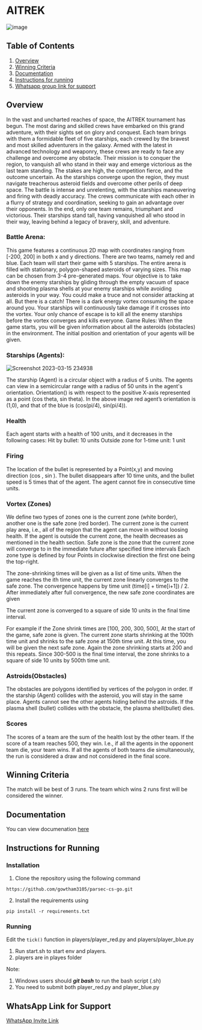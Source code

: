 # AITREK



![image](https://user-images.githubusercontent.com/79975787/226158229-1a5abb35-7591-4366-9d82-b9368b1d3e70.png)

## Table of Contents
1. [Overview](#overview)
2. [Winning Criteria](#winning)
3. [Documentation](https://github.com/gowtham3105/parsec-cs-go/blob/master/Documentation.md)
4. [Instructions for running](#instructions)
5. [Whatsapp group link for support](#whatsapp)

## Overview <a name="overview"></a>
In the vast and uncharted reaches of space, the AITREK tournament has begun. The most daring and skilled crews have embarked on this grand adventure, with their sights set on glory and conquest.
Each team brings with them a formidable fleet of five starships, each crewed by the bravest and most skilled adventurers in the galaxy. Armed with the latest in advanced technology and weaponry, these crews are ready to face any challenge and overcome any obstacle.
Their mission is to conquer the region, to vanquish all who stand in their way and emerge victorious as the last team standing. The stakes are high, the competition fierce, and the outcome uncertain.
As the starships converge upon the region, they must navigate treacherous asteroid fields and overcome other perils of deep space. The battle is intense and unrelenting, with the starships maneuvering and firing with deadly accuracy. The crews communicate with each other in a flurry of strategy and coordination, seeking to gain an advantage over their opponents. 
In the end, only one team remains, triumphant and victorious. Their starships stand tall, having vanquished all who stood in their way, leaving behind a legacy of bravery, skill, and adventure.

### Battle Arena:
This game features a continuous 2D map with coordinates ranging from  [-200, 200] in both x and y directions. There are two teams, namely red and blue. Each team will start their game with 5 starships. The entire arena is filled with stationary, polygon-shaped asteroids of varying sizes. This map can be chosen from 3-4 pre-generated maps. 
Your objective is to take down the enemy starships by gliding through the empty vacuum of space and shooting plasma shells at your enemy starships while avoiding asteroids in your way.
You could make a truce and not consider attacking at all. But there is a catch! There is a dark energy vortex consuming the space around you. Your starships will continuously take damage if it crosses into the vortex. Your only chance of escape is to kill all the enemy starships before the vortex converges and kills everyone.
Game Rules:
When the game starts, you will be given information about all the asteroids (obstacles) in the environment. The initial position and orientation of your agents will be given. 



### Starships (Agents):

![Screenshot 2023-03-15 234938](https://user-images.githubusercontent.com/79975787/226156681-a6086046-30b1-46d3-8597-de2d71b3e2e8.png)


The starship (Agent) is a circular object with a radius of 5 units. The agents can view in a semicircular range with a radius of 50 units in the agent's orientation.
Orientation() is with respect to the positive X-axis represented as a point 
(cos theta, sin theta). In the above image red agent’s orientation is (1,0), and that of the blue is (cos(pi/4), sin(pi/4)).

### Health
Each agent starts with a health of 100 units, and it decreases in the following cases:
Hit by bullet: 10 units
Outside zone for 1-time unit: 1 unit

### Firing
The location of the bullet is represented by a Point(x,y) and moving direction (cos , sin ). The bullet disappears after 10 time units, and the bullet speed is 5 times that of the agent.
The agent cannot fire in consecutive time units. 

### Vortex (Zones)
We define two types of zones one is the current zone (white border), another one is the safe zone (red border). The current zone is the current play area, i.e., all of the region that the agent can move in without loosing health. If the agent is outside the current zone, the health decreases as mentioned in the health section. Safe zone is the zone that the current zone will converge to in the immediate future after specified time intervals Each zone type is defined by four Points in clockwise direction the first one being the top-right.

The zone-shrinking times will be given as a list of time units. When the game reaches the ith time unit, the current zone linearly converges to the safe zone. The convergence happens by time unit (time[i] + time[i+1]) / 2. After immediately after full convergence, the new safe zone coordinates are given

The current zone is converged to a square of side 10 units in the final time interval.

For example if the Zone shrink times are [100, 200, 300, 500], At the start of the game, safe zone is given. The current zone starts shrinking at the 100th time unit and shrinks to the safe zone at 150th time unit. At this time, you will be given the next safe zone. Again the zone shrinking starts at 200 and this repeats.  Since 300-500 is the final time interval, the zone shrinks to a square of side 10 units by 500th time unit.

### Astroids(Obstacles)
The obstacles are polygons identified by vertices of the polygon in order. If the starship (Agent) collides with the asteroid, you will stay in the same place. Agents cannot see the other agents hiding behind the astroids.
If the plasma shell (bullet) collides with the obstacle, the plasma shell(bullet) dies.

### Scores
The scores of a team are the sum of the health lost by the other team.
If the score of a team reaches 500, they win. I.e., if all the agents in the opponent team die, your team wins. If all the agents of both teams die simultaneously, the run is considered a draw and not considered in the final score.


## Winning Criteria  <a name="winning"></a>
The match will be best of 3 runs. The team which wins 2 runs first will be considered the winner.

## Documentation <a name="documenation"></a>
You can view documenation [here](https://github.com/gowtham3105/parsec-cs-go/blob/master/Documentation.md)

## Instructions for Running  <a name="instructions"></a>
### Installation
1. Clone the repository using the following command

```https://github.com/gowtham3105/parsec-cs-go.git```

2. Install the requirements using

```pip install -r requirements.txt```

### Running
Edit the ```tick()``` function in players/player_red.py and players/player_blue.py

1. Run start.sh to start env and players.
2. players are in playes folder

Note: 

1. Windows users  should ***git bash*** to run the bash script (.sh)
2. You need to submit both player_red.py and player_blue.py

## WhatsApp Link for Support <a name="whatsapp"></a>
[WhatsApp Invite Link](https://chat.whatsapp.com/E8JfBWU0YWEFvdku345XLw)




